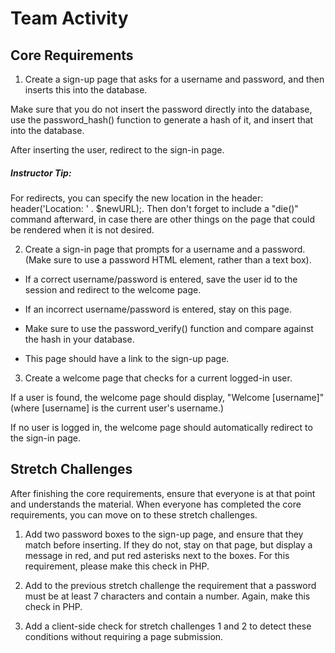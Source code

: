 # Team Activity

## Core Requirements

1. Create a sign-up page that asks for a username and password, and then inserts this into the database.

Make sure that you do not insert the password directly into the database, use the password_hash() function to generate a hash of it, and insert that into the database.

After inserting the user, redirect to the sign-in page.

##### Instructor Tip:

For redirects, you can specify the new location in the header: header('Location: ' . $newURL);. Then don't forget to include a "die()" command afterward, in case there are other things on the page that could be rendered when it is not desired.

2. Create a sign-in page that prompts for a username and a password. (Make sure to use a password HTML element, rather than a text box).

- If a correct username/password is entered, save the user id to the session and redirect to the welcome page.

- If an incorrect username/password is entered, stay on this page.

- Make sure to use the password_verify() function and compare against the hash in your database.

- This page should have a link to the sign-up page.

3. Create a welcome page that checks for a current logged-in user.

If a user is found, the welcome page should display, "Welcome [username]" (where [username] is the current user's username.)

If no user is logged in, the welcome page should automatically redirect to the sign-in page.

## Stretch Challenges

After finishing the core requirements, ensure that everyone is at that point and understands the material. When everyone has completed the core requirements, you can move on to these stretch challenges.

1. Add two password boxes to the sign-up page, and ensure that they match before inserting. If they do not, stay on that page, but display a message in red, and put red asterisks next to the boxes. For this requirement, please make this check in PHP.

2. Add to the previous stretch challenge the requirement that a password must be at least 7 characters and contain a number. Again, make this check in PHP.

3. Add a client-side check for stretch challenges 1 and 2 to detect these conditions without requiring a page submission.
